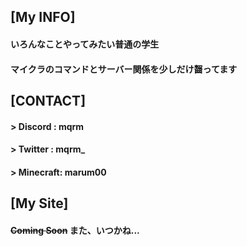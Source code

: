 ## [My INFO]
#### いろんなことやってみたい普通の学生  
#### マイクラのコマンドとサーバー関係を少しだけ齧ってます  

## [CONTACT]
#### > Discord : mqrm   
#### > Twitter : mqrm_  
#### > Minecraft: marum00  

## [My Site]
#### ~~Coming Soon~~  また、いつかね...
